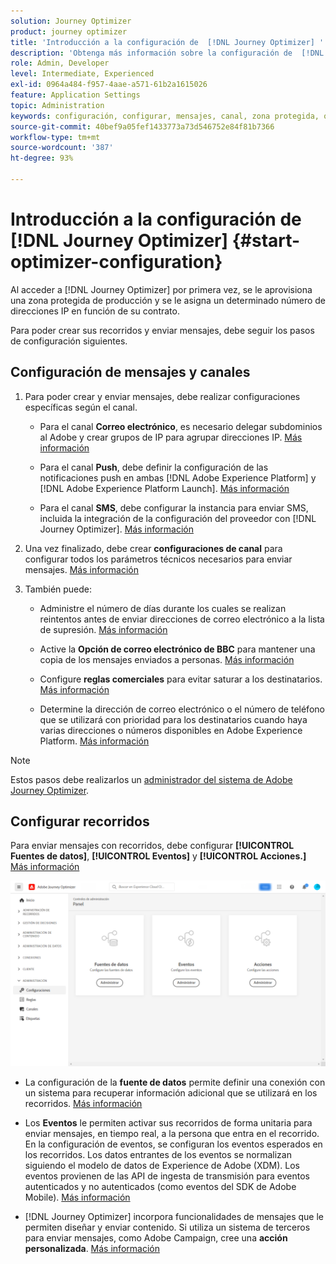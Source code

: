 ```yaml
---
solution: Journey Optimizer
product: journey optimizer
title: 'Introducción a la configuración de  [!DNL Journey Optimizer] '
description: 'Obtenga más información sobre la configuración de  [!DNL Journey Optimizer] '
role: Admin, Developer
level: Intermediate, Experienced
exl-id: 0964a484-f957-4aae-a571-61b2a1615026
feature: Application Settings
topic: Administration
keywords: configuración, configurar, mensajes, canal, zona protegida, optimizador
source-git-commit: 40bef9a05fef1433773a73d546752e84f81b7366
workflow-type: tm+mt
source-wordcount: '387'
ht-degree: 93%

---
```



# Introducción a la configuración de [!DNL Journey Optimizer] {#start-optimizer-configuration}

Al acceder a [!DNL Journey Optimizer] por primera vez, se le aprovisiona una zona protegida de producción y se le asigna un determinado número de direcciones IP en función de su contrato.

Para poder crear sus recorridos y enviar mensajes, debe seguir los pasos de configuración siguientes.

## Configuración de mensajes y canales

1. Para poder crear y enviar mensajes, debe realizar configuraciones específicas según el canal.

   * Para el canal **Correo electrónico**, es necesario delegar subdominios al Adobe y crear grupos de IP para agrupar direcciones IP. [Más información](../email/get-started-email-config.md)

   * Para el canal **Push**, debe definir la configuración de las notificaciones push en ambas [!DNL Adobe Experience Platform] y [!DNL Adobe Experience Platform Launch]. [Más información](../push/push-configuration.md)

   * Para el canal **SMS**, debe configurar la instancia para enviar SMS, incluida la integración de la configuración del proveedor con [!DNL Journey Optimizer]. [Más información](../sms/sms-configuration.md)

1. Una vez finalizado, debe crear **configuraciones de canal** para configurar todos los parámetros técnicos necesarios para enviar mensajes. [Más información](channel-surfaces.md)

1. También puede:

   * Administre el número de días durante los cuales se realizan reintentos antes de enviar direcciones de correo electrónico a la lista de supresión. [Más información](manage-suppression-list.md)

   * Active la **Opción de correo electrónico de BBC** para mantener una copia de los mensajes enviados a personas. [Más información](archiving-support.md#enable-bcc)

   * Configure **reglas comerciales** para evitar saturar a los destinatarios. [Más información](../configuration/rule-sets.md)

   * Determine la dirección de correo electrónico o el número de teléfono que se utilizará con prioridad para los destinatarios cuando haya varias direcciones o números disponibles en Adobe Experience Platform. [Más información](primary-email-addresses.md)

<!--* Understand the push notification flow. [Learn more](../push/push-gs.md)-->

>[!NOTE]
>
>Estos pasos debe realizarlos un [administrador del sistema de Adobe Journey Optimizer](../start/path/administrator.md).

## Configurar recorridos

Para enviar mensajes con recorridos, debe configurar **[!UICONTROL Fuentes de datos]**, **[!UICONTROL Eventos]** y **[!UICONTROL Acciones.]** [Más información](about-data-sources-events-actions.md)

![](assets/admin-menu.png)

* La configuración de la **fuente de datos** permite definir una conexión con un sistema para recuperar información adicional que se utilizará en los recorridos. [Más información](../datasource/about-data-sources.md)

* Los **Eventos** le permiten activar sus recorridos de forma unitaria para enviar mensajes, en tiempo real, a la persona que entra en el recorrido. En la configuración de eventos, se configuran los eventos esperados en los recorridos. Los datos entrantes de los eventos se normalizan siguiendo el modelo de datos de Experience de Adobe (XDM). Los eventos provienen de las API de ingesta de transmisión para eventos autenticados y no autenticados (como eventos del SDK de Adobe Mobile). [Más información](../event/about-events.md)

* [!DNL Journey Optimizer] incorpora funcionalidades de mensajes que le permiten diseñar y enviar contenido. Si utiliza un sistema de terceros para enviar mensajes, como Adobe Campaign, cree una **acción personalizada**. [Más información](../action/action.md)